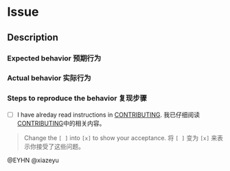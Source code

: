 # Issue

## Description

### Expected behavior 预期行为

### Actual behavior 实际行为

### Steps to reproduce the behavior 复现步骤

- [ ] I have alreday read instructions in [CONTRIBUTING](./CONTRIBUTING.md).
  我已仔细阅读[CONTRIBUTING](./CONTRIBUTING.md)中的相关内容。

> Change the `[ ]` into `[x]` to show your acceptance.
将 `[ ]` 变为 `[x]` 来表示你接受了这些问题。

@EYHN @xiazeyu
